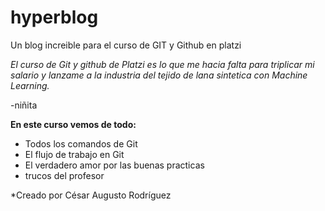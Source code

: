 # hyperblog
Un blog increible para el curso de GIT y Github en platzi

*El curso de Git y github de Platzi es lo que me hacia falta para triplicar mi salario y lanzame a la industria del tejido de lana sintetica con Machine Learning.*

-niñita

**En este curso vemos de todo:**

* Todos los comandos de Git
* El flujo de trabajo en Git
* El verdadero amor por las buenas practicas
* trucos del profesor


*Creado por César Augusto Rodríguez

